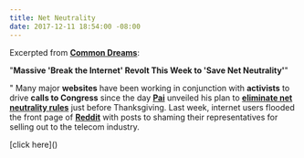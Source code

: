```yaml
---
title: Net Neutrality
date: 2017-12-11 18:54:00 -08:00
---
```


Excerpted from [**Common Dreams**](https://www.commondreams.org/): 

"**Massive 'Break the Internet' Revolt This Week to 'Save Net Neutrality'**"

"  Many major **websites** have been working in conjunction with **activists** to drive **calls to Congress** since the day **[Pai](https://www.fcc.gov/about/leadership/ajit-pai)** unveiled his plan to **[eliminate net neutrality rules](https://www.pbs.org/newshour/show/fcc-chair-ajit-pai-explains-wants-scrap-net-neutrality)** just before Thanksgiving. Last week, internet users flooded the front page of [**Reddit**](https://www.reddit.com/) with posts to shaming their representatives for selling out to the telecom industry. 

[click here](<script>var _bftn_options = { theme: 'glitch' };</script><script src="https://widget.battleforthenet.com/widget.js" async></script>)